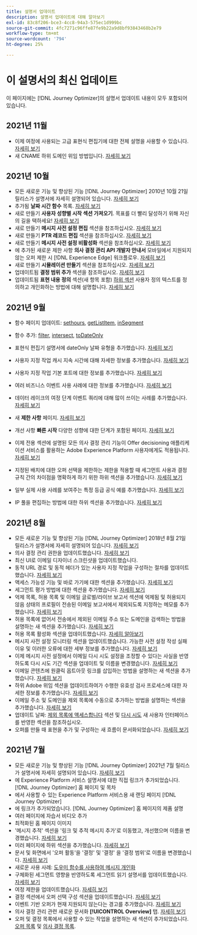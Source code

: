 ```yaml
---
title: 설명서 업데이트
description: 설명서 업데이트에 대해 알아보기
exl-id: 83c8f206-bce3-4cc8-94a3-575ec1d999bc
source-git-commit: 4fc7271c96ffe87fe9b22a9d8bf93843468b2e79
workflow-type: tm+mt
source-wordcount: '794'
ht-degree: 25%

---
```


# 이 설명서의 최신 업데이트

이 페이지에는 [!DNL Journey Optimizer]의 설명서 업데이트 내용이 모두 포함되어 있습니다.


## 2021년 11월

* 이제 여정에 사용되는 고급 표현식 편집기에 대한 전체 설명을 사용할 수 있습니다. [자세히 보기](building-journeys/expression/expressionadvanced.md)
* 새 CNAME 하위 도메인 위임 방법입니다. [자세히 보기](configuration/delegate-subdomain.md#cname-subdomain-delegation)

## 2021년 10월

* 모든 새로운 기능 및 향상된 기능 [!DNL Journey Optimizer] 2010년 10월 21일 릴리스가 설명서에 자세히 설명되어 있습니다. [자세히 보기](release-notes.md)
* 추가됨 **날짜 시간 함수** 목록. [자세히 보기](personalization/functions/dates.md)
* 새로 만들기 **사용자 성향별 시작 섹션 가져오기**. 목표를 더 빨리 달성하기 위해 자신의 길을 택하세요! [자세히 보기](quick-start.md)
* 새로 만들기 **메시지 사전 설정 편집** 섹션을 참조하십시오. [자세히 보기](configuration/message-presets.md#edit-message-preset)
* 새로 만들기 **PTR 레코드 편집** 섹션을 참조하십시오. [자세히 보기](configuration/ptr-records.md#edit-ptr-record)
* 새로 만들기 **메시지 사전 설정 비활성화** 섹션을 참조하십시오. [자세히 보기](configuration/message-presets.md#edit-message-preset#deactivate-preset)
* 에 추가된 새로운 제한 사항 **의사 결정 관리 API 개발자 안내서** 모바일에서 지원되지 않는 오퍼 제한 시 [!DNL Experience Edge] 워크플로우. [자세히 보기](offers/api-reference/offers-api/personalized-offers/create.md#limitations)
* 새로 만들기 **시뮬레이션 만들기** 섹션을 참조하십시오. [자세히 보기](offers/offer-activities/simulation.md)
* 업데이트됨 **결정 범위 추가** 섹션을 참조하십시오. [자세히 보기](offers/offer-activities/create-offer-activities.md#add-decision-scopes)
* 업데이트됨 **표현 내용 정의** 섹션(새 항목 포함) [하위 섹션](offers/offer-library/creating-personalized-offers.md#custom-text) 사용자 정의 텍스트를 정의하고 개인화하는 방법에 대해 설명합니다. [자세히 보기](offers/offer-library/creating-personalized-offers.md#content)

## 2021년 9월

* 함수 페이지 업데이트: [sethours](building-journeys/functions/functionsethours.md), [getListItem](building-journeys/functions/functiongetlistitem.md), [inSegment](building-journeys/functions/functioninsegment.md)

* 함수 추가: [filter](building-journeys/functions/functionfilter.md), [intersect](building-journeys/functions/functionintersect.md), [toDateOnly](building-journeys/functions/functiontodateonly.md)

* 표현식 편집기 설명서에 dateOnly 날짜 유형을 추가했습니다. [자세히 보기](building-journeys/expression/data-types.md)

* 사용자 지정 작업 캐시 지속 시간에 대해 자세한 정보를 추가했습니다. [자세히 보기](datasource/external-data-sources.md#section_wjp_nl5_nhb)

* 사용자 지정 작업 기본 포트에 대한 정보를 추가했습니다. [자세히 보기](action/about-custom-action-configuration.md#url-configuration)

* 여러 비즈니스 이벤트 사용 사례에 대한 정보를 추가했습니다. [자세히 보기](event/about-creating-business.md#multiple-business-events)

* 데이터 레이크의 여정 단계 이벤트 쿼리에 대해 많이 쓰이는 사례를 추가했습니다. [자세히 보기](reports/query-examples.md)

* 새 **제한 사항** 페이지. [자세히 보기](limitations.md)

* 개선 사항 **빠른 시작** 다양한 성향에 대한 단계가 포함된 페이지. [자세히 보기](quick-start.md)

* 이제 전용 섹션에 설명된 모든 의사 결정 관리 기능이 Offer decisioning 애플리케이션 서비스를 활용하는 Adobe Experience Platform 사용자에게도 적용됩니다. [자세히 보기](offers/get-started/starting-offer-decisioning.md)

* 지정된 배치에 대한 오퍼 선택을 제한하는 제한을 적용할 때 세그먼트 사용과 결정 규칙 간의 차이점을 명확하게 하기 위한 하위 섹션을 추가했습니다. [자세히 보기](offers/offer-activities/create-offer-activities.md#segments-vs-decision-rules)

* 일부 실제 사용 사례를 보여주는 특정 등급 공식 예를 추가했습니다. [자세히 보기](offers/offer-library/create-ranking-formulas.md#ranking-formula-examples)

* IP 풀을 편집하는 방법에 대한 하위 섹션을 추가했습니다. [자세히 보기](configuration/ip-pools.md#edit-ip-pool)

## 2021년 8월

* 모든 새로운 기능 및 향상된 기능 [!DNL Journey Optimizer] 2018년 8월 21일 릴리스가 설명서에 자세히 설명되어 있습니다. [자세히 보기](release-notes.md)
* 의사 결정 관리 권한을 업데이트했습니다. [자세히 보기](administration/ootb-product-profiles.md)
* 최신 UI로 이메일 디자이너 스크린샷을 업데이트했습니다.
* 동적 URL 경로 및 동적 헤더가 있는 사용자 지정 작업을 구성하는 절차를 업데이트했습니다. [자세히 보기](action/about-custom-action-configuration.md#url-configuration)
* 액세스 가능성 기능 및 바로 가기에 대한 섹션을 추가했습니다. [자세히 보기](user-interface.md#accessibility)
* 세그먼트 평가 방법에 대한 섹션을 추가했습니다. [자세히 보기](segment/about-segments.md#evaluation-method-in-journey-optimizer)
* 억제 목록, 허용 목록 및 이메일 글로벌/라이브 보고서 섹션에 억제됨 및 허용되지 않음 상태의 프로필이 전송된 이메일 보고서에서 제외되도록 지정하는 메모를 추가했습니다. [자세히 보기](reports/email-global-report.md)
* 허용 목록에 없어서 전송에서 제외된 이메일 주소 또는 도메인을 검색하는 방법을 설명하는 새 섹션을 추가했습니다. [자세히 보기](allow-list.md#reporting)
* 허용 목록 활성화 섹션을 업데이트했습니다. [자세히 알아보기](allow-list.md#enable-allow-list)
* 메시지 사전 설정 모니터링 섹션을 업데이트했습니다. 가능한 사전 설정 작성 실패 이유 및 이러한 오류에 대한 세부 정보를 추가했습니다. [자세히 보기](configuration/message-presets.md#monitor-message-presets)
* 이제 메시지 사전 설정에서 이메일 다시 시도 설정을 조정할 수 있다는 사실을 반영하도록 다시 시도 기간 섹션을 업데이트 및 이름을 변경했습니다. [자세히 보기](configuration/retries.md#retry-duration)
* 이메일 콘텐츠에 원클릭 옵트아웃 링크를 삽입하는 방법을 설명하는 새 섹션을 추가했습니다. [자세히 보기](message-tracking.md#one-click-opt-out-link)
* 하위 Adobe 위임 섹션을 업데이트하여가 수행한 유효성 검사 프로세스에 대한 자세한 정보를 추가했습니다. [자세히 보기](configuration/delegate-subdomain.md#subdomain-validation)
* 이메일 주소 및 도메인을 제외 목록에 수동으로 추가하는 방법을 설명하는 섹션을 추가했습니다. [자세히 보기](configuration/manage-suppression-list.md#add-addresses-and-domains)
* 업데이트 날짜: [제외 목록에 액세스합니다](configuration/manage-suppression-list.md#access-suppression-list) 섹션 및 [다시 시도](configuration/retries.md) 새 사용자 인터페이스를 반영한 섹션을 참조하십시오.
* 오퍼를 만들 때 표현을 추가 및 구성하는 새 흐름이 문서화되었습니다. [자세히 보기](offers/offer-library/creating-personalized-offers.md#representations)


## 2021년 7월

* 모든 새로운 기능 및 향상된 기능 [!DNL Journey Optimizer] 2021년 7월 릴리스가 설명서에 자세히 설명되어 있습니다. [자세히 보기](release-notes.md)
* 에 Experience Platform 서비스 설명서에 대한 직접 링크가 추가되었습니다. [!DNL Journey Optimizer] 홈 페이지 및 목차
* 에서 사용할 수 있는 Experience Platform 서비스용 새 랜딩 페이지 [!DNL Journey Optimizer]
* 에 링크가 추가되었습니다. [!DNL Journey Optimizer] 홈 페이지의 제품 설명
* 여러 페이지에 자습서 비디오 추가
* 최적화된 홈 페이지 이미지
* &#39;메시지 추적&#39; 섹션을 &#39;링크 및 추적 메시지 추가&#39;로 이동했고, 개선했으며 이름을 변경했습니다. [자세히 보기](message-tracking.md)
* 미러 페이지에 하위 섹션을 추가했습니다. [자세히 보기](message-tracking.md#mirror-page)
* 문서 및 화면에서 &#39;오퍼 활동&#39;을 &#39;결정&#39; 및 &#39;결정&#39; 을 &#39;결정 범위&#39;로 이름을 변경했습니다. [자세히 보기](offers/get-started/starting-offer-decisioning.md)
* 새로운 사용 사례: [도우미 함수를 사용하여 메시지 개인화](personalization/personalization-use-case-helper-functions.md)
* 구체화된 세그먼트 영향을 반영하도록 세그먼트 읽기 설명서를 업데이트했습니다. [자세히 보기](building-journeys/read-segment.md)
* 여정 제한을 업데이트했습니다. [자세히 보기](limitations.md)
* 결정 섹션에서 오퍼 선택 구성 섹션을 업데이트했습니다. [자세히 보기](offers/offer-activities/configure-offer-selection.md)
* 이벤트 기반 오퍼가 현재 지원되지 않는다는 경고를 추가했습니다. [자세히 보기](offers/offer-library/creating-personalized-offers.md#eligibility)
* 의사 결정 관리 관련 새로운 문서화 **[!UICONTROL Overview]** 탭. [자세히 보기](offers/get-started/user-interface.md#overview)
* 오퍼 및 결정 목록에서 사용할 수 있는 작업을 설명하는 새 섹션이 추가되었습니다. [오퍼 목록](offers/offer-library/creating-personalized-offers.md#offer-list) 및 [의사 결정 목록](offers/offer-activities/create-offer-activities.md#decision-list).
